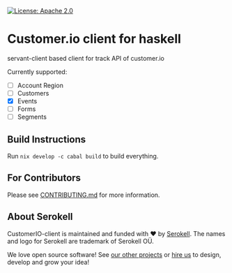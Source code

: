 <!--
   - SPDX-FileCopyrightText: 2022-2023 Serokell <https://serokell.io>
   -
   - SPDX-License-Identifier: Apache-2.0
   -->

[![License: Apache 2.0](https://img.shields.io/badge/License-Apache%202.0-brightgreen.svg)](https://opensource.org/licenses/Apache-2.0)

# Customer.io client for haskell

servant-client based client for track API of customer.io

Currently supported:
- [ ] Account Region
- [ ] Customers
- [x] Events
- [ ] Forms
- [ ] Segments

## Build Instructions

Run `nix develop -c cabal build` to build everything.

## For Contributors

Please see [CONTRIBUTING.md](CONTRIBUTING.md) for more information.

## About Serokell

CustomerIO-client is maintained and funded with ❤️ by [Serokell](https://serokell.io/).
The names and logo for Serokell are trademark of Serokell OÜ.

We love open source software! See [our other projects](https://serokell.io/community?utm_source=github) or [hire us](https://serokell.io/hire-us?utm_source=github) to design, develop and grow your idea!
